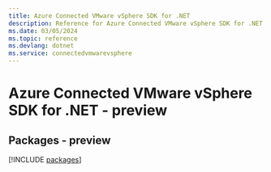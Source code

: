 ```yaml
---
title: Azure Connected VMware vSphere SDK for .NET
description: Reference for Azure Connected VMware vSphere SDK for .NET
ms.date: 03/05/2024
ms.topic: reference
ms.devlang: dotnet
ms.service: connectedvmwarevsphere
---
```

# Azure Connected VMware vSphere SDK for .NET - preview
## Packages - preview
[!INCLUDE [packages](connected-vmware-vsphere-index.md)]